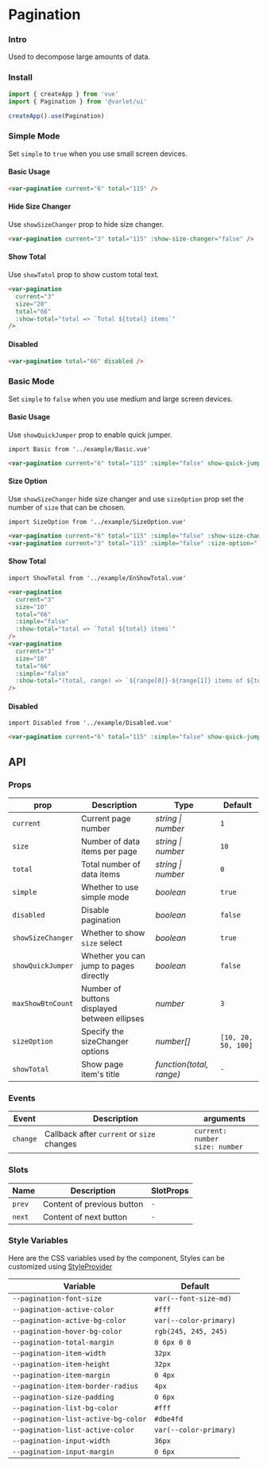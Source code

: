 # Pagination

### Intro

Used to decompose large amounts of data.

### Install

```js
import { createApp } from 'vue'
import { Pagination } from '@varlet/ui'

createApp().use(Pagination)
```
### Simple Mode

Set `simple` to `true` when you use small screen devices.

#### Basic Usage

```html
<var-pagination current="6" total="115" />
```

#### Hide Size Changer

Use `showSizeChanger` prop to hide size changer.

```html
<var-pagination current="3" total="115" :show-size-changer="false" />
```

#### Show Total

Use `showTatol` prop to show custom total text.

```html
<var-pagination 
  current="3" 
  size="20" 
  total="66" 
  :show-total="total => `Total ${total} items`" 
/>
```

#### Disabled

```html
<var-pagination total="66" disabled />
```

### Basic Mode

Set `simple` to `false` when you use medium and large screen devices.

#### Basic Usage

Use `showQuickJumper` prop to enable quick jumper.

```vue
import Basic from '../example/Basic.vue'
```

```html
<var-pagination current="6" total="115" :simple="false" show-quick-jumper />
```

#### Size Option

Use `showSizeChanger` hide size changer and use `sizeOption` prop set the number of `size` that can be chosen.

```vue
import SizeOption from '../example/SizeOption.vue'
```

```html
<var-pagination current="6" total="115" :simple="false" :show-size-changer="false" />
<var-pagination current="3" total="115" :simple="false" :size-option="[10, 20, 30, 40]" />
```

#### Show Total

```vue
import ShowTotal from '../example/EnShowTotal.vue'
```

```html
<var-pagination
  current="3"
  size="10"
  total="66"
  :simple="false"
  :show-total="total => `Total ${total} items`"
/>
<var-pagination
  current="3"
  size="10"
  total="66"
  :simple="false"
  :show-total="(total, range) => `${range[0]}-${range[1]} items of ${total}`"
/>
```

#### Disabled

```vue
import Disabled from '../example/Disabled.vue'
```

```html
<var-pagination current="6" total="115" :simple="false" show-quick-jumper disabled />
```

## API

### Props

| prop | Description | Type | Default |
| ----- | -------------- | -------- | ---------- |
| `current` | Current page number | _string \| number_ | `1` |
| `size` | Number of data items per page | _string \| number_ | `10` |
| `total` | Total number of data items | _string \| number_ | `0` |
| `simple` | Whether to use simple mode | _boolean_ | `true` |
| `disabled` | Disable pagination | _boolean_ | `false` |
| `showSizeChanger` | Whether to show `size` select | _boolean_ | `true` |
| `showQuickJumper` | Whether you can jump to pages directly	 | _boolean_ | `false` |
| `maxShowBtnCount` | Number of buttons displayed between ellipses	| _number_ | `3` |
| `sizeOption` | Specify the sizeChanger options	 | _number[]_ | `[10, 20, 50, 100]` |
| `showTotal` | Show page item's title	 | _function(total, range)_ | `-` |

### Events

| Event | Description | arguments |
| ----- | -------------- | -------- |
| `change` | Callback after `current` or `size` changes | `current: number` <br>`size: number`  |

### Slots

| Name | Description | SlotProps |
| --- | --- | --- |
| `prev` | Content of previous button | `-` |
| `next` | Content of next button | `-` |

### Style Variables

Here are the CSS variables used by the component, Styles can be customized using [StyleProvider](#/en-US/style-provider)

| Variable | Default |
| --- | --- |
| `--pagination-font-size` | `var(--font-size-md)` |  
| `--pagination-active-color` | `#fff` |  
| `--pagination-active-bg-color` | `var(--color-primary)` |  
| `--pagination-hover-bg-color` | `rgb(245, 245, 245)` |  
| `--pagination-total-margin` | `0 6px 0 0` |  
| `--pagination-item-width` | `32px` |  
| `--pagination-item-height` | `32px` |  
| `--pagination-item-margin` | `0 4px` |  
| `--pagination-item-border-radius` | `4px` |  
| `--pagination-size-padding` | `0 6px` |  
| `--pagination-list-bg-color` | `#fff` |  
| `--pagination-list-active-bg-color` | `#dbe4fd` |  
| `--pagination-list-active-color` | `var(--color-primary)` |  
| `--pagination-input-width` | `36px` |  
| `--pagination-input-margin` | `0 6px` |  